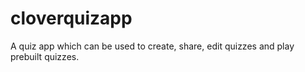 # cloverquizapp
A quiz app which can be used to create, share, edit quizzes and play prebuilt quizzes.
